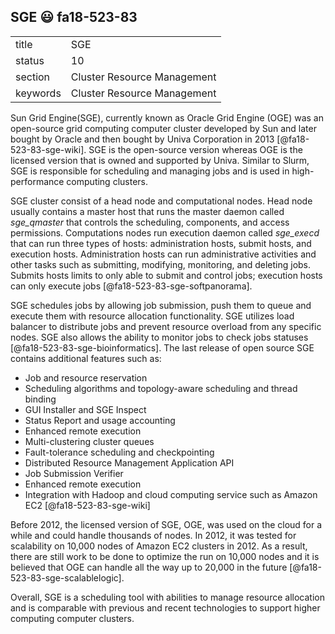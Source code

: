 ﻿## SGE :smiley: fa18-523-83


|          |                             |
| -------- | --------------------------- |
| title    | SGE                         | 
| status   | 10                          |
| section  | Cluster Resource Management |
| keywords | Cluster Resource Management |


Sun Grid Engine(SGE), currently known as Oracle Grid Engine (OGE) was an open-source grid computing computer cluster developed by Sun and later bought by Oracle and then bought by Univa Corporation in 2013 [@fa18-523-83-sge-wiki]. SGE is the open-source version whereas OGE is the licensed version that is owned and supported by Univa. Similar to Slurm, SGE is responsible for scheduling and managing jobs and is used in high-performance computing clusters. 

SGE cluster consist of a head node and computational nodes. Head node usually contains a master host that runs the master daemon called *sge_qmaster* that controls the scheduling, components, and access permissions.  Computations nodes run execution daemon called *sge_execd* that can run three types of hosts: administration hosts, submit hosts, and execution hosts. Administration hosts can run administrative activities and other tasks such as submitting, modifying, monitoring, and deleting jobs. Submits hosts limits to only able to submit and control jobs; execution hosts can only execute jobs [@fa18-523-83-sge-softpanorama].
 
SGE schedules jobs by allowing job submission, push them to queue and execute them with resource allocation functionality. SGE utilizes load balancer to distribute jobs and prevent resource overload from any specific nodes. SGE also allows the ability to monitor jobs to check jobs statuses [@fa18-523-83-sge-bioinformatics]. The last release of open source SGE contains additional features such as:

*	Job and resource reservation
*	Scheduling algorithms and topology-aware scheduling and thread binding
*	GUI Installer and SGE Inspect
*	Status Report and usage accounting
*	Enhanced remote execution
*	Multi-clustering cluster queues
*	Fault-tolerance scheduling and checkpointing
*	Distributed Resource Management Application API
*	Job Submission Verifier
*	Enhanced remote execution
*	Integration with Hadoop and cloud computing service such as Amazon EC2 [@fa18-523-83-sge-wiki]

Before 2012, the licensed version of SGE, OGE, was used on the cloud for a while and could handle thousands of nodes. In 2012, it was tested for scalability on 10,000 nodes of Amazon EC2 clusters in 2012. As a result, there are still work to be done to optimize the run on 10,000 nodes and it is believed that OGE can handle all the way up to 20,000 in the future [@fa18-523-83-sge-scalablelogic].

Overall, SGE is a scheduling tool with abilities to manage resource allocation and is comparable with previous and recent technologies to support higher computing computer clusters. 

